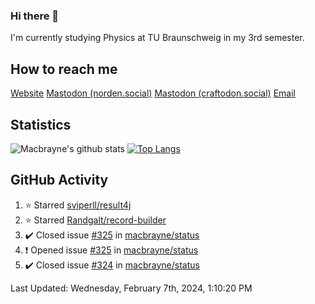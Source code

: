 ### Hi there 👋
I'm currently studying Physics at TU Braunschweig in my 3rd semester.

## How to reach me
[Website](https://florentin-schleuss.de)
<a rel="me" href="https://norden.social/@florentin">Mastodon (norden.social)</a>
<a rel="me" href="https://craftodon.social/@frodolon">Mastodon (craftodon.social)</a>
[Email](mailto:hello@macbrayne.de)

## Statistics
![Macbrayne's github stats](https://github-readme-stats.vercel.app/api?username=macbrayne&count_private=true&show_icons=true&hide_rank=true&custom_title=macbrayne's%20GitHub%20Stats)
[![Top Langs](https://github-readme-stats.vercel.app/api/top-langs/?username=macbrayne&exclude_repo=liftron&layout=compact)](https://github.com/anuraghazra/github-readme-stats)
## GitHub Activity

<!--RECENT_ACTIVITY:start-->
1. ⭐ Starred [sviperll/result4j](https://github.com/sviperll/result4j)
2. ⭐ Starred [Randgalt/record-builder](https://github.com/Randgalt/record-builder)
3. ✔️ Closed issue [#325](https://github.com/macbrayne/status/issues/325) in [macbrayne/status](https://github.com/macbrayne/status)
4. ❗️ Opened issue [#325](https://github.com/macbrayne/status/issues/325) in [macbrayne/status](https://github.com/macbrayne/status)
5. ✔️ Closed issue [#324](https://github.com/macbrayne/status/issues/324) in [macbrayne/status](https://github.com/macbrayne/status)
<!--RECENT_ACTIVITY:end-->

<!--RECENT_ACTIVITY:last_update-->
Last Updated: Wednesday, February 7th, 2024, 1:10:20 PM
<!--RECENT_ACTIVITY:last_update_end-->


<!--
**macbrayne/macbrayne** is a ✨ _special_ ✨ repository because its `README.md` (this file) appears on your GitHub profile.

Here are some ideas to get you started:

- 🔭 I’m currently working on ...
- 🌱 I’m currently learning ...
- 👯 I’m looking to collaborate on ...
- 🤔 I’m looking for help with ...
- 💬 Ask me about ...
- 📫 How to reach me: ...
- 😄 Pronouns: ...
- ⚡ Fun fact: ...
-->
